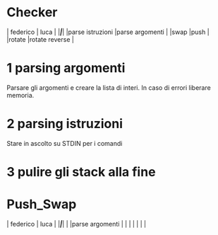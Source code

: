 # Checker

|			federico			|				luca			|
|_______________________________|_______________________________|
|parse istruzioni				|parse argomenti				|
|swap							|push							|
|rotate							|rotate reverse					|

# 1 parsing argomenti
Parsare gli argomenti e creare la lista di interi. In caso di
errori liberare memoria.

# 2 parsing istruzioni
Stare in ascolto su STDIN per i comandi

# 3 pulire gli stack alla fine

# Push_Swap
|			federico			|				luca			|
|_______________________________|_______________________________|
|								|parse argomenti				|
|								|								|
|								|								|